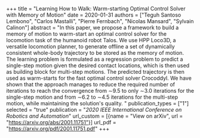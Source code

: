 +++
title = "Learning How to Walk: Warm-starting Optimal Control Solver with Memory of Motion"
date = 2020-01-31
authors = ["Teguh Santoso Lembono", "Carlos Mastalli", "Pierre Fernbach", "Nicolas Mansard", "Sylvain Calinon"]
abstract = "In this paper, we propose a framework to build a memory of motion to warm-start an optimal control solver for the locomotion task of the humanoid robot Talos. We use HPP Loco3D, a versatile locomotion planner, to generate offline a set of dynamically consistent whole-body trajectory to be stored as the memory of motion. The learning problem is formulated as a regression problem to predict a single-step motion given the desired contact locations, which is then used as building block for multi-step motions. The predicted trajectory is then used as warm-starts for the fast optimal control solver Crocoddyl. We have shown that the approach manages to reduce the required number of iterations to reach the convergence from ∼9.5 to only ∼3.0 iterations for the single-step motion and from ∼6.2 to ∼4.5 iterations for the multi-step motion, while maintaining the solution's quality. "
publication_types = ["1"]
selected = "true"
publication = "*2020 IEEE International Conference on Robotics and Automation*"
url_custom = [{name = "View on arXiv", url = "https://arxiv.org/abs/2001.11751"}]
url_pdf = "https://arxiv.org/pdf/2001.11751.pdf"
+++

